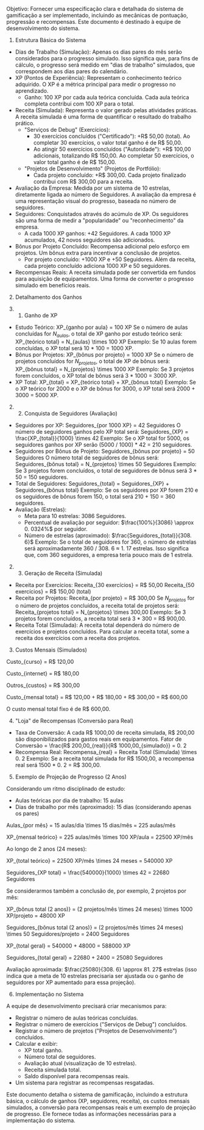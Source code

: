 Objetivo: Fornecer uma especificação clara e detalhada do sistema de gamificação a ser implementado, incluindo as mecânicas de pontuação, progressão e recompensas. Este documento é destinado à equipe de desenvolvimento do sistema.

1. Estrutura Básica do Sistema

  - Dias de Trabalho (Simulação): Apenas os dias pares do mês serão considerados para o progresso simulado. Isso significa que, para fins de cálculo, o progresso será medido em "dias de trabalho" simulados, que correspondem aos dias pares do calendário.
  - XP (Pontos de Experiência): Representam o conhecimento teórico adquirido. O XP é a métrica principal para medir o progresso no aprendizado.
      - Ganho: 100 XP por cada aula teórica concluída. Cada aula teórica completa contribui com 100 XP para o total.
  - Receita (Simulada): Representa o valor gerado pelas atividades práticas. A receita simulada é uma forma de quantificar o resultado do trabalho prático.
      - "Serviços de Debug" (Exercícios):
          - 30 exercícios concluídos ("Certificado"): +R$ 50,00 (total). Ao completar 30 exercícios, o valor total ganho é de R$ 50,00.
          - Ao atingir 50 exercícios concluídos ("Autoridade"): +R$ 100,00 adicionais, totalizando R$ 150,00. Ao completar 50 exercícios, o valor total ganho é de R$ 150,00.
      - "Projetos de Desenvolvimento" (Projetos de Portfólio):
          - Cada projeto concluído: +R$ 300,00. Cada projeto finalizado contribui com R$ 300,00 para a receita.
  - Avaliação da Empresa: Medida por um sistema de 10 estrelas, diretamente ligada ao número de Seguidores. A avaliação da empresa é uma representação visual do progresso, baseada no número de seguidores.
  - Seguidores: Conquistados através do acúmulo de XP. Os seguidores são uma forma de medir a "popularidade" ou "reconhecimento" da empresa.
      - A cada 1000 XP ganhos: +42 Seguidores. A cada 1000 XP acumulados, 42 novos seguidores são adicionados.
  - Bônus por Projeto Concluído: Recompensa adicional pelo esforço em projetos. Um bônus extra para incentivar a conclusão de projetos.
      - Por projeto concluído: +1000 XP e +50 Seguidores. Além da receita, cada projeto concluído adiciona 1000 XP e 50 seguidores.
  - Recompensas Reais: A receita simulada pode ser convertida em fundos para aquisição de equipamentos. Uma forma de converter o progresso simulado em benefícios reais.

2. Detalhamento dos Ganhos

2.  1. Ganho de XP

  - Estudo Teórico:
    XP_{ganho por aula} = 100 XP
    Se o número de aulas concluídas for $N_{aulas}$, o total de XP ganho por estudo teórico será:
    XP_{teórico total} = N_{aulas} \times 100 XP
    Exemplo: Se 10 aulas forem concluídas, o XP total será 10 * 100 = 1000 XP.
  - Bônus por Projetos:
    XP_{bônus por projeto} = 1000 XP
    Se o número de projetos concluídos for $N_{projetos}$, o total de XP de bônus será:
    XP_{bônus total} = N_{projetos} \times 1000 XP
    Exemplo: Se 3 projetos forem concluídos, o XP total de bônus será 3 * 1000 = 3000 XP.
  - XP Total:
    XP_{total} = XP_{teórico total} + XP_{bônus total}
    Exemplo: Se o XP teórico for 2000 e o XP de bônus for 3000, o XP total será 2000 + 3000 = 5000 XP.

2.  2. Conquista de Seguidores (Avaliação)

  - Seguidores por XP:
    Seguidores_{por 1000 XP} = 42 Seguidores
    O número de seguidores ganhos pelo XP total será:
    Seguidores_{XP} = \frac{XP_{total}}{1000} \times 42
    Exemplo: Se o XP total for 5000, os seguidores ganhos por XP serão (5000 / 1000) * 42 = 210 seguidores.
  - Seguidores por Bônus de Projeto:
    Seguidores_{bônus por projeto} = 50 Seguidores
    O número total de seguidores de bônus será:
    Seguidores_{bônus total} = N_{projetos} \times 50 Seguidores
    Exemplo: Se 3 projetos forem concluídos, o total de seguidores de bônus será 3 * 50 = 150 seguidores.
  - Total de Seguidores:
    Seguidores_{total} = Seguidores_{XP} + Seguidores_{bônus total}
    Exemplo: Se os seguidores por XP forem 210 e os seguidores de bônus forem 150, o total será 210 + 150 = 360 seguidores.
  - Avaliação (Estrelas):
      - Meta para 10 estrelas: 3086 Seguidores.
      - Percentual de avaliação por seguidor: $\frac{100%}{3086} \approx 0.  0324%$ por seguidor.
      - Número de estrelas (aproximado): $\frac{Seguidores_{total}}{308.  6}$
        Exemplo: Se o total de seguidores for 360, o número de estrelas será aproximadamente 360 / 308.  6 ≈ 1.  17 estrelas. Isso significa que, com 360 seguidores, a empresa teria pouco mais de 1 estrela.

2.  3. Geração de Receita (Simulada)

  - Receita por Exercícios:
    Receita_{30 exercícios} = R$ 50,00
    Receita_{50 exercícios} = R$ 150,00 (total)
  - Receita por Projetos:
    Receita_{por projeto} = R$ 300,00
    Se $N_{projetos}$ for o número de projetos concluídos, a receita total de projetos será:
    Receita_{projetos total} = N_{projetos} \times 300,00
    Exemplo: Se 3 projetos forem concluídos, a receita total será 3 * 300 = R$ 900,00.
  - Receita Total (Simulada):
    A receita total dependerá do número de exercícios e projetos concluídos. Para calcular a receita total, some a receita dos exercícios com a receita dos projetos.

3. Custos Mensais (Simulados)

Custo_{curso} = R$ 120,00

Custo_{internet} = R$ 180,00

Outros_{custos} = R$ 300,00

Custo_{mensal total} = R$ 120,00 + R$ 180,00 + R$ 300,00 = R$ 600,00

O custo mensal total fixo é de R$ 600,00.

4. "Loja" de Recompensas (Conversão para Real)

  - Taxa de Conversão: A cada R$ 1000,00 de receita simulada, R$ 200,00 são disponibilizados para gastos reais em equipamentos.
    Fator de Conversão = \frac{R$ 200,00_{real}}{R$ 1000,00_{simulado}} = 0.  2
  - Recompensa Real:
    Recompensa_{real} = Receita Total (Simulada) \times 0.  2
    Exemplo: Se a receita total simulada for R$ 1500,00, a recompensa real será 1500 * 0.  2 = R$ 300,00.

5. Exemplo de Projeção de Progresso (2 Anos)

Considerando um ritmo disciplinado de estudo:

  - Aulas teóricas por dia de trabalho: 15 aulas
  - Dias de trabalho por mês (aproximado): 15 dias (considerando apenas os pares)

Aulas_{por mês} = 15 aulas/dia \times 15 dias/mês = 225 aulas/mês

XP_{mensal teórico} = 225 aulas/mês \times 100 XP/aula = 22500 XP/mês

Ao longo de 2 anos (24 meses):

XP_{total teórico} = 22500 XP/mês \times 24 meses = 540000 XP

Seguidores_{XP total} = \frac{540000}{1000} \times 42 = 22680 Seguidores

Se considerarmos também a conclusão de, por exemplo, 2 projetos por mês:

XP_{bônus total (2 anos)} = (2 projetos/mês \times 24 meses) \times 1000 XP/projeto = 48000 XP

Seguidores_{bônus total (2 anos)} = (2 projetos/mês \times 24 meses) \times 50 Seguidores/projeto = 2400 Seguidores

XP_{total geral} = 540000 + 48000 = 588000 XP

Seguidores_{total geral} = 22680 + 2400 = 25080 Seguidores

Avaliação aproximada: $\frac{25080}{308.  6} \approx 81.  27$ estrelas (isso indica que a meta de 10 estrelas precisaria ser ajustada ou o ganho de seguidores por XP aumentado para essa projeção).

6. Implementação no Sistema

A equipe de desenvolvimento precisará criar mecanismos para:

  - Registrar o número de aulas teóricas concluídas.
  - Registrar o número de exercícios ("Serviços de Debug") concluídos.
  - Registrar o número de projetos ("Projetos de Desenvolvimento") concluídos.
  - Calcular e exibir:
      - XP total ganho.
      - Número total de seguidores.
      - Avaliação atual (visualização de 10 estrelas).
      - Receita simulada total.
      - Saldo disponível para recompensas reais.
  - Um sistema para registrar as recompensas resgatadas.

Este documento detalha o sistema de gamificação, incluindo a estrutura básica, o cálculo de ganhos (XP, seguidores, receita), os custos mensais simulados, a conversão para recompensas reais e um exemplo de projeção de progresso. Ele fornece todas as informações necessárias para a implementação do sistema.
